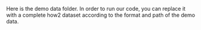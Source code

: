Here is the demo data folder. In order to run our code, you can replace it with a complete how2 dataset according to the format and path of the demo data.
